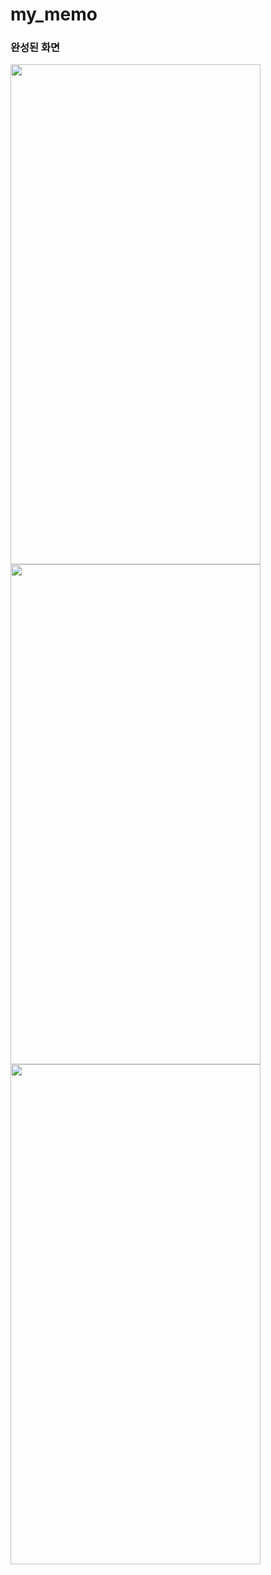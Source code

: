 # my_memo

### 완성된 화면
<img src="https://user-images.githubusercontent.com/62470991/231448972-17d87272-375f-46de-b792-d8bd881dc78d.png" width="400" height="800" >
<img src="https://user-images.githubusercontent.com/62470991/231448978-d2b30283-1e06-4287-8ada-a88f7e9d70fd.png" width="400" height="800" >
<img src="https://user-images.githubusercontent.com/62470991/231448983-ba54b370-1ec5-4ea9-bbd1-b9957d7059a0.png" width="400" height="800" >

